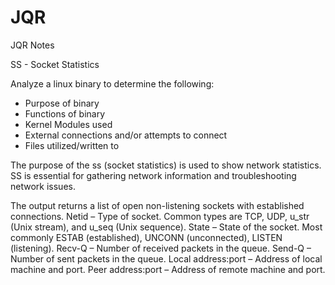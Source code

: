 # JQR
JQR Notes 

SS - Socket Statistics

Analyze a linux binary to determine the following:
  - Purpose of binary 
  - Functions of binary
  - Kernel Modules used
  - External connections and/or attempts to connect
  - Files utilized/written to

The purpose of the ss (socket statistics) is used to show network statistics.
SS is essential for gathering network information and troubleshooting network issues.

The output returns a list of open non-listening sockets with established connections.
  Netid – Type of socket. Common types are TCP, UDP, u_str (Unix stream), and u_seq (Unix sequence).
  State – State of the socket. Most commonly ESTAB (established), UNCONN (unconnected), LISTEN (listening).
  Recv-Q – Number of received packets in the queue.
  Send-Q – Number of sent packets in the queue.
  Local address:port – Address of local machine and port.
  Peer address:port – Address of remote machine and port.


